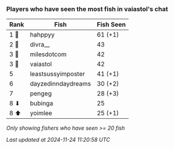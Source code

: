 ### Players who have seen the most fish in vaiastol's chat
| Rank | Fish | Fish Seen |
|------|--------|-----------|
| 1 🥇  | hahppyy  | 61 (+1) |
| 2 🥈  | divra__  | 43 |
| 3 🥉  | milesdotcom  | 42 |
| 3 🥉  | vaiastol  | 42 |
| 5  | leastsussyimposter  | 41 (+1) |
| 6  | dayzedinndaydreams  | 30 (+2) |
| 7  | pengeg  | 28 (+3) |
| 8 ⬇ | bubinga  | 25 |
| 8 ⬆ | yoimlee  | 25 (+1) |

_Only showing fishers who have seen >= 20 fish_

_Last updated at 2024-11-24 11:20:58 UTC_